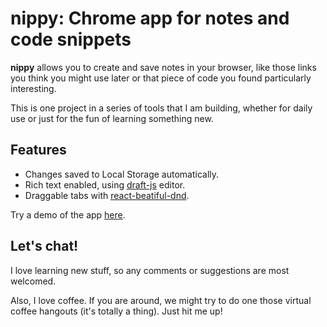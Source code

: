 # nippy: Chrome app for notes and code snippets

**nippy** allows you to create and save notes in your browser, like those links you think you might use later or that piece of code you found particularly interesting.

This is one project in a series of tools that I am building, whether for daily use or just for the fun of learning something new.

## Features

- Changes saved to Local Storage automatically.
- Rich text enabled, using [draft-js](https://draftjs.org/) editor.
- Draggable tabs with [react-beatiful-dnd](https://github.com/atlassian/react-beautiful-dnd).

Try a demo of the app [here](https://nippy-chrome-app.web.app/).

## Let's chat!

I love learning new stuff, so any comments or suggestions are most welcomed.

Also, I love coffee. If you are around, we might try to do one those virtual coffee hangouts (it's totally a thing). Just hit me up!
